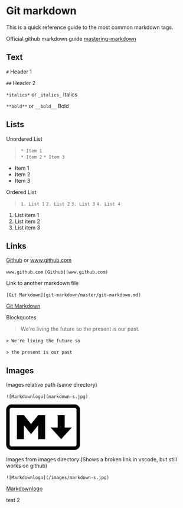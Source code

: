 # Git markdown #

This is a quick reference guide to the most common markdown tags.

Official github markdown guide
[mastering-markdown](https://guides.github.com/features/mastering-markdown/)

## Text ##

`#` Header 1

`##` Header 2

`*italics*` or ` _italics_ ` Italics

`**bold**` or ` __bold__ ` Bold

## Lists ##

Unordered List
> `* Item 1`  
> `* Item 2`
> `* Item 3`

* Item 1
* Item 2
* Item 3

Ordered List

>`1. List 1`
>`2. List 2`
>`3. List 3`
>`4. List 4`

1. List item 1
2. List item 2
3. List item 3

## Links ##

[Github](www.github.com) or www.github.com

`www.github.com`
`[Github](www.github.com)`

Link to another markdown file

`[Git Markdown](git-markdown/master/git-markdown.md)`

[Git Markdown](git-markdown/master/git-markdown.md)

Blockquotes

> We're living the future so
> the present is our past.

`> We're living the future so`

`> the present is our past`

## Images ##

Images relative path (same directory)

`![Markdownlogo](markdown-s.jpg)`

![Markdownlogo](markdown-s.jpg)

Images from images directory (Shows a broken link in vscode, but still works on github)

`![Markdownlogo](/images/markdown-s.jpg)`

[Markdownlogo](/images/markdown-s.jpg)

test 2
